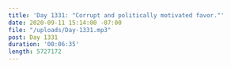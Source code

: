 ```yaml
---
title: 'Day 1331: "Corrupt and politically motivated favor."'
date: 2020-09-11 15:14:00 -07:00
file: "/uploads/Day-1331.mp3"
post: Day 1331
duration: '00:06:35'
length: 5727172
---
```


